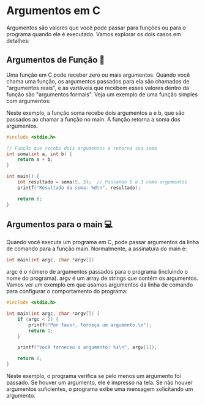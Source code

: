 # Argumentos em C

Argumentos são valores que você pode passar para funções ou para o programa quando ele é executado. Vamos explorar os dois casos em detalhes:

## Argumentos de Função 🔄

Uma função em C pode receber zero ou mais argumentos. Quando você chama uma função, os argumentos passados para ela são chamados de "argumentos reais", e as variáveis que recebem esses valores dentro da função são "argumentos formais". Veja um exemplo de uma função simples com argumentos:

Neste exemplo, a função soma recebe dois argumentos a e b, que são passados ao chamar a função no main. A função retorna a soma dos argumentos.

```c
#include <stdio.h>

// Função que recebe dois argumentos e retorna sua soma
int soma(int a, int b) {
    return a + b;
}

int main() {
    int resultado = soma(5, 3);  // Passando 5 e 3 como argumentos
    printf("Resultado da soma: %d\n", resultado);

    return 0;
}
```

## Argumentos para o main 💻

Quando você executa um programa em C, pode passar argumentos da linha de comando para a função main. Normalmente, a assinatura do main é:

```c
int main(int argc, char *argv[])
```

argc é o número de argumentos passados para o programa (incluindo o nome do programa).
argv é um array de strings que contém os argumentos.
Vamos ver um exemplo em que usamos argumentos da linha de comando para configurar o comportamento do programa:

```c
#include <stdio.h>

int main(int argc, char *argv[]) {
    if (argc < 2) {
        printf("Por favor, forneça um argumento.\n");
        return 1;
    }

    printf("Você forneceu o argumento: %s\n", argv[1]);

    return 0;
}

```

Neste exemplo, o programa verifica se pelo menos um argumento foi passado. Se houver um argumento, ele é impresso na tela. Se não houver argumentos suficientes, o programa exibe uma mensagem solicitando um argumento.
